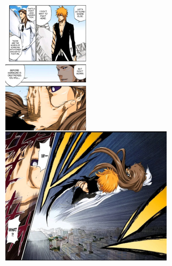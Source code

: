 <img src="https://github.com/1Sakanade1/gif/raw/main/manga1.webp" width="50%" height="auto">
<img src="https://github.com/1Sakanade1/gif/raw/main/manga2.webp"  height="auto">
